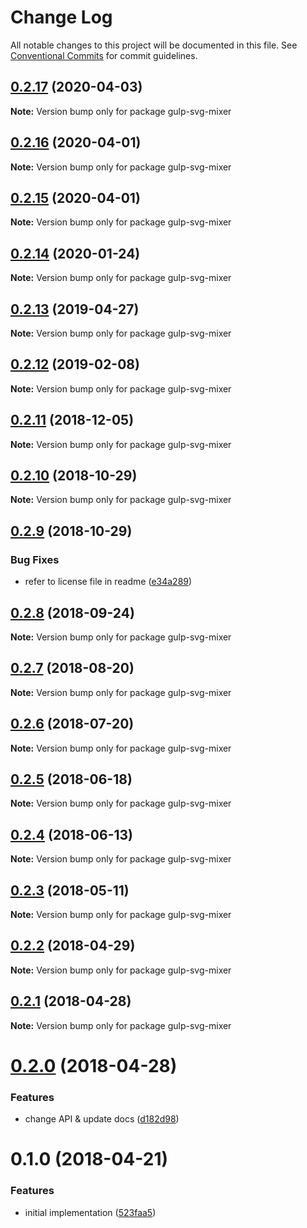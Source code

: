 # Change Log

All notable changes to this project will be documented in this file.
See [Conventional Commits](https://conventionalcommits.org) for commit guidelines.

## [0.2.17](https://github.com/JetBrains/svg-mixer/compare/gulp-svg-mixer@0.2.16...gulp-svg-mixer@0.2.17) (2020-04-03)

**Note:** Version bump only for package gulp-svg-mixer





## [0.2.16](https://github.com/JetBrains/svg-mixer/compare/gulp-svg-mixer@0.2.12...gulp-svg-mixer@0.2.16) (2020-04-01)

**Note:** Version bump only for package gulp-svg-mixer





## [0.2.15](https://github.com/JetBrains/svg-mixer/compare/gulp-svg-mixer@0.2.12...gulp-svg-mixer@0.2.15) (2020-04-01)

**Note:** Version bump only for package gulp-svg-mixer





<a name="0.2.14"></a>
## [0.2.14](https://github.com/JetBrains/svg-mixer/compare/gulp-svg-mixer@0.2.12...gulp-svg-mixer@0.2.14) (2020-01-24)




**Note:** Version bump only for package gulp-svg-mixer

<a name="0.2.13"></a>
## [0.2.13](https://github.com/JetBrains/svg-mixer/compare/gulp-svg-mixer@0.2.12...gulp-svg-mixer@0.2.13) (2019-04-27)




**Note:** Version bump only for package gulp-svg-mixer

<a name="0.2.12"></a>
## [0.2.12](https://github.com/JetBrains/svg-mixer/compare/gulp-svg-mixer@0.2.11...gulp-svg-mixer@0.2.12) (2019-02-08)




**Note:** Version bump only for package gulp-svg-mixer

<a name="0.2.11"></a>
## [0.2.11](https://github.com/JetBrains/svg-mixer/compare/gulp-svg-mixer@0.2.10...gulp-svg-mixer@0.2.11) (2018-12-05)




**Note:** Version bump only for package gulp-svg-mixer

<a name="0.2.10"></a>
## [0.2.10](https://github.com/JetBrains/svg-mixer/compare/gulp-svg-mixer@0.2.9...gulp-svg-mixer@0.2.10) (2018-10-29)




**Note:** Version bump only for package gulp-svg-mixer

<a name="0.2.9"></a>
## [0.2.9](https://github.com/kisenka/svg-mixer/packages/gulp-svg-mixer/compare/gulp-svg-mixer@0.2.8...gulp-svg-mixer@0.2.9) (2018-10-29)


### Bug Fixes

* refer to license file in readme ([e34a289](https://github.com/kisenka/svg-mixer/packages/gulp-svg-mixer/commit/e34a289))




<a name="0.2.8"></a>
## [0.2.8](https://github.com/kisenka/svg-mixer/packages/gulp-svg-mixer/compare/gulp-svg-mixer@0.2.7...gulp-svg-mixer@0.2.8) (2018-09-24)




**Note:** Version bump only for package gulp-svg-mixer

<a name="0.2.7"></a>
## [0.2.7](https://github.com/kisenka/svg-mixer/packages/gulp-svg-mixer/compare/gulp-svg-mixer@0.2.6...gulp-svg-mixer@0.2.7) (2018-08-20)




**Note:** Version bump only for package gulp-svg-mixer

<a name="0.2.6"></a>
## [0.2.6](https://github.com/kisenka/svg-mixer/packages/gulp-svg-mixer/compare/gulp-svg-mixer@0.2.5...gulp-svg-mixer@0.2.6) (2018-07-20)




**Note:** Version bump only for package gulp-svg-mixer

<a name="0.2.5"></a>
## [0.2.5](https://github.com/kisenka/svg-mixer/packages/gulp-svg-mixer/compare/gulp-svg-mixer@0.2.4...gulp-svg-mixer@0.2.5) (2018-06-18)




**Note:** Version bump only for package gulp-svg-mixer

<a name="0.2.4"></a>
## [0.2.4](https://github.com/kisenka/svg-mixer/packages/gulp-svg-mixer/compare/gulp-svg-mixer@0.2.3...gulp-svg-mixer@0.2.4) (2018-06-13)




**Note:** Version bump only for package gulp-svg-mixer

<a name="0.2.3"></a>
## [0.2.3](https://github.com/kisenka/svg-mixer/packages/gulp-svg-mixer/compare/gulp-svg-mixer@0.2.2...gulp-svg-mixer@0.2.3) (2018-05-11)




**Note:** Version bump only for package gulp-svg-mixer

<a name="0.2.2"></a>
## [0.2.2](https://github.com/kisenka/svg-mixer/packages/gulp-svg-mixer/compare/gulp-svg-mixer@0.2.1...gulp-svg-mixer@0.2.2) (2018-04-29)




**Note:** Version bump only for package gulp-svg-mixer

<a name="0.2.1"></a>
## [0.2.1](https://github.com/kisenka/svg-mixer/packages/gulp-svg-mixer/compare/gulp-svg-mixer@0.2.0...gulp-svg-mixer@0.2.1) (2018-04-28)




**Note:** Version bump only for package gulp-svg-mixer

<a name="0.2.0"></a>
# [0.2.0](https://github.com/kisenka/svg-mixer/packages/gulp-svg-mixer/compare/gulp-svg-mixer@0.1.0...gulp-svg-mixer@0.2.0) (2018-04-28)


### Features

* change API & update docs ([d182d98](https://github.com/kisenka/svg-mixer/packages/gulp-svg-mixer/commit/d182d98))




<a name="0.1.0"></a>
# 0.1.0 (2018-04-21)


### Features

* initial implementation ([523faa5](https://github.com/kisenka/svg-mixer/packages/gulp-svg-mixer/commit/523faa5))
